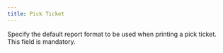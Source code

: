 ```yaml
---
title: Pick Ticket
---
```



Specify the default report format to be used when printing a pick ticket. This field is mandatory.
